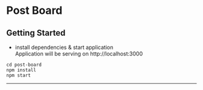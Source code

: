 # Post Board

## Getting Started

- install dependencies & start application  
  Application will be serving on http://localhost:3000

```terminal
cd post-board
npm install
npm start
```

---
